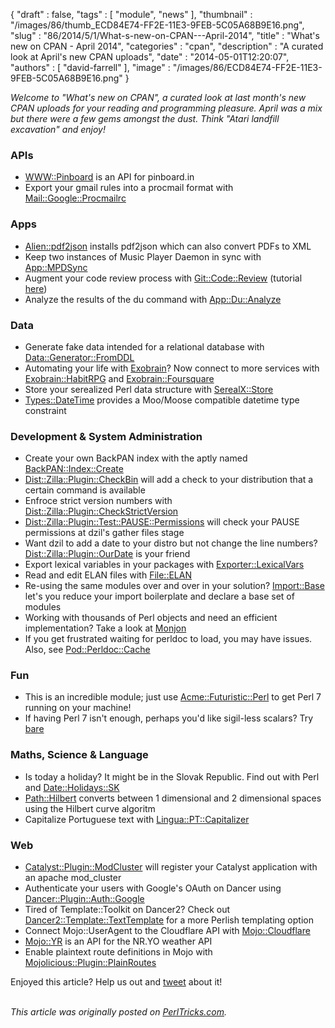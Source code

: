 {
   "draft" : false,
   "tags" : [
      "module",
      "news"
   ],
   "thumbnail" : "/images/86/thumb_ECD84E74-FF2E-11E3-9FEB-5C05A68B9E16.png",
   "slug" : "86/2014/5/1/What-s-new-on-CPAN---April-2014",
   "title" : "What's new on CPAN - April 2014",
   "categories" : "cpan",
   "description" : "A curated look at April's new CPAN uploads",
   "date" : "2014-05-01T12:20:07",
   "authors" : [
      "david-farrell"
   ],
   "image" : "/images/86/ECD84E74-FF2E-11E3-9FEB-5C05A68B9E16.png"
}


*Welcome to "What's new on CPAN", a curated look at last month's new CPAN uploads for your reading and programming pleasure. April was a mix but there were a few gems amongst the dust. Think "Atari landfill excavation" and enjoy!*

### APIs

-   [WWW::Pinboard](https://metacpan.org/pod/WWW::Pinboard) is an API for pinboard.in
-   Export your gmail rules into a procmail format with [Mail::Google::Procmailrc](https://metacpan.org/pod/Mail::Google::Procmailrc)

### Apps

-   [Alien::pdf2json](https://metacpan.org/pod/Alien::pdf2json) installs pdf2json which can also convert PDFs to XML
-   Keep two instances of Music Player Daemon in sync with [App::MPDSync](https://metacpan.org/pod/App::MPDSync)
-   Augment your code review process with [Git::Code::Review](https://metacpan.org/pod/Git::Code::Review) (tutorial [here](https://metacpan.org/pod/Git::Code::Review::Tutorial))
-   Analyze the results of the du command with [App::Du::Analyze](https://metacpan.org/pod/distribution/App-Du-Analyze/bin/analyze-du)

### Data

-   Generate fake data intended for a relational database with [Data::Generator::FromDDL](https://metacpan.org/pod/Data::Generator::FromDDL)
-   Automating your life with [Exobrain](https://metacpan.org/pod/Exobrain)? Now connect to more services with [Exobrain::HabitRPG](https://metacpan.org/pod/Exobrain::Foursquare) and [Exobrain::Foursquare](https://metacpan.org/pod/Exobrain::Foursquare)
-   Store your serealized Perl data structure with [SerealX::Store](https://metacpan.org/pod/SerealX::Store)
-   [Types::DateTime](https://metacpan.org/pod/Types::DateTime) provides a Moo/Moose compatible datetime type constraint

### Development & System Administration

-   Create your own BackPAN index with the aptly named [BackPAN::Index::Create](https://metacpan.org/pod/BackPAN::Index::Create)
-   [Dist::Zilla::Plugin::CheckBin](https://metacpan.org/pod/Dist::Zilla::Plugin::CheckBin) will add a check to your distribution that a certain command is available
-   Enfroce strict version numbers with [Dist::Zilla::Plugin::CheckStrictVersion](https://metacpan.org/pod/Dist::Zilla::Plugin::CheckStrictVersion)
-   [Dist::Zilla::Plugin::Test::PAUSE::Permissions](https://metacpan.org/pod/Dist::Zilla::Plugin::Test::PAUSE::Permissions) will check your PAUSE permissions at dzil's gather files stage
-   Want dzil to add a date to your distro but not change the line numbers? [Dist::Zilla::Plugin::OurDate](https://metacpan.org/pod/Dist::Zilla::Plugin::OurDate) is your friend
-   Export lexical variables in your packages with [Exporter::LexicalVars](https://metacpan.org/pod/Exporter::LexicalVars)
-   Read and edit ELAN files with [File::ELAN](https://metacpan.org/pod/File::ELAN)
-   Re-using the same modules over and over in your solution? [Import::Base](https://metacpan.org/pod/Import::Base) let's you reduce your import boilerplate and declare a base set of modules
-   Working with thousands of Perl objects and need an efficient implementation? Take a look at [Monjon](https://metacpan.org/pod/Monjon)
-   If you get frustrated waiting for perldoc to load, you may have issues. Also, see [Pod::Perldoc::Cache](https://metacpan.org/pod/Pod::Perldoc::Cache)

### Fun

-   This is an incredible module; just use [Acme::Futuristic::Perl](https://metacpan.org/pod/Acme::Futuristic::Perl) to get Perl 7 running on your machine!
-   If having Perl 7 isn't enough, perhaps you'd like sigil-less scalars? Try [bare](https://metacpan.org/pod/bare)

### Maths, Science & Language

-   Is today a holiday? It might be in the Slovak Republic. Find out with Perl and [Date::Holidays::SK](https://metacpan.org/pod/Date::Holidays::SK)
-   [Path::Hilbert](https://metacpan.org/pod/Path::Hilbert) converts between 1 dimensional and 2 dimensional spaces using the Hilbert curve algoritm
-   Capitalize Portuguese text with [Lingua::PT::Capitalizer](https://metacpan.org/pod/Lingua::PT::Capitalizer)

### Web

-   [Catalyst::Plugin::ModCluster](https://metacpan.org/pod/Catalyst::Plugin::ModCluster) will register your Catalyst application with an apache mod\_cluster
-   Authenticate your users with Google's OAuth on Dancer using [Dancer::Plugin::Auth::Google](https://metacpan.org/pod/Dancer::Plugin::Auth::Google)
-   Tired of Template::Toolkit on Dancer2? Check out [Dancer2::Template::TextTemplate](https://metacpan.org/pod/Dancer2::Template::TextTemplate) for a more Perlish templating option
-   Connect Mojo::UserAgent to the Cloudflare API with [Mojo::Cloudflare](https://metacpan.org/pod/Mojo::Cloudflare)
-   [Mojo::YR](https://metacpan.org/pod/Mojo::YR) is an API for the NR.YO weather API
-   Enable plaintext route definitions in Mojo with [Mojolicious::Plugin::PlainRoutes](https://metacpan.org/pod/Mojolicious::Plugin::PlainRoutes)

Enjoyed this article? Help us out and [tweet](https://twitter.com/intent/tweet?original_referer=http%3A%2F%2Fperltricks.com%2Farticle%2F86%2F2014%2F5%2F1%2FWhat-s-new-on-CPAN-April-2014&text=What%27s+new+on+CPAN+-+April+2014&tw_p=tweetbutton&url=http%3A%2F%2Fperltricks.com%2Farticle%2F86%2F2014%2F5%2F1%2FWhat-s-new-on-CPAN-April-2014&via=perltricks) about it!

\
*This article was originally posted on [PerlTricks.com](http://perltricks.com).*
